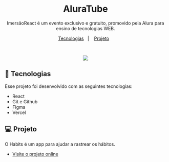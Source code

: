 <h1 align="center"> AluraTube </h1>

<p align="center">
ImersãoReact é um evento exclusivo e gratuito, promovido pela Alura para ensino de tecnologias WEB. <br/>
</p>

<p align="center">
  <a href="#-tecnologias">Tecnologias</a>&nbsp;&nbsp;&nbsp;|&nbsp;&nbsp;&nbsp;
  <a href="#-projeto">Projeto</a>&nbsp;&nbsp;&nbsp;
</p>

<br>

<p align="center">
  <img src="https://pbs.twimg.com/media/FnK0r4iXkAIakyp?format=jpg&name=900x900">
</p>

## 🚀 Tecnologias

Esse projeto foi desenvolvido com as seguintes tecnologias:

- React
- Git e Github
- Figma
- Vercel

## 💻 Projeto

O Habits é um app para ajudar a rastrear os hábitos.

- [Visite o projeto online](https://alura-tube-beige.vercel.app/)
